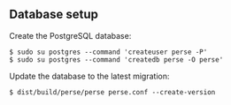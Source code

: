 ## Database setup

Create the PostgreSQL database:

    $ sudo su postgres --command 'createuser perse -P'
    $ sudo su postgres --command 'createdb perse -O perse'

Update the database to the latest migration:

    $ dist/build/perse/perse perse.conf --create-version
